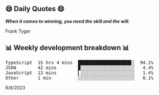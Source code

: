 ## 😄 Daily Quotes 😄

_**When it comes to winning, you need the skill and the will.**_

Frank Tyger



## 📊 Weekly development breakdown 📊

<pre>TypeScript  15 hrs 4 mins  ███████████████████▊░  94.1%
JSON        42 mins        ▉░░░░░░░░░░░░░░░░░░░░   4.4%
JavaScript  13 mins        ▎░░░░░░░░░░░░░░░░░░░░   1.4%
Other       1 min          ░░░░░░░░░░░░░░░░░░░░░   0.1%</pre>

6/8/2023
